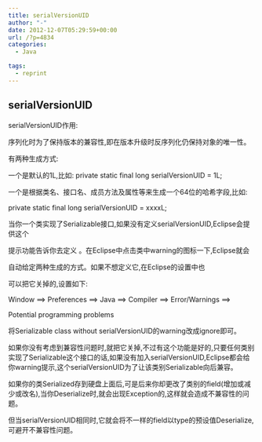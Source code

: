 ```yaml
---
title: serialVersionUID
author: "-"
date: 2012-12-07T05:29:59+00:00
url: /?p=4834
categories:
  - Java

tags:
  - reprint
---
```

## serialVersionUID
serialVersionUID作用: 
  
序列化时为了保持版本的兼容性,即在版本升级时反序列化仍保持对象的唯一性。
  
有两种生成方式: 
  
一个是默认的1L,比如: private static final long serialVersionUID = 1L;
  
一个是根据类名、接口名、成员方法及属性等来生成一个64位的哈希字段,比如: 
  
private static final   long     serialVersionUID = xxxxL;

当你一个类实现了Serializable接口,如果没有定义serialVersionUID,Eclipse会提供这个
  
提示功能告诉你去定义 。在Eclipse中点击类中warning的图标一下,Eclipse就会
  
自动给定两种生成的方式。如果不想定义它,在Eclipse的设置中也
  
可以把它关掉的,设置如下: 
  
Window ==> Preferences ==> Java ==> Compiler ==> Error/Warnings ==>
  
Potential programming problems
  
将Serializable class without serialVersionUID的warning改成ignore即可。

如果你没有考虑到兼容性问题时,就把它关掉,不过有这个功能是好的,只要任何类别实现了Serializable这个接口的话,如果没有加入serialVersionUID,Eclipse都会给你warning提示,这个serialVersionUID为了让该类别Serializable向后兼容。

如果你的类Serialized存到硬盘上面后,可是后来你却更改了类别的field(增加或减少或改名),当你Deserialize时,就会出现Exception的,这样就会造成不兼容性的问题。

但当serialVersionUID相同时,它就会将不一样的field以type的预设值Deserialize,可避开不兼容性问题。